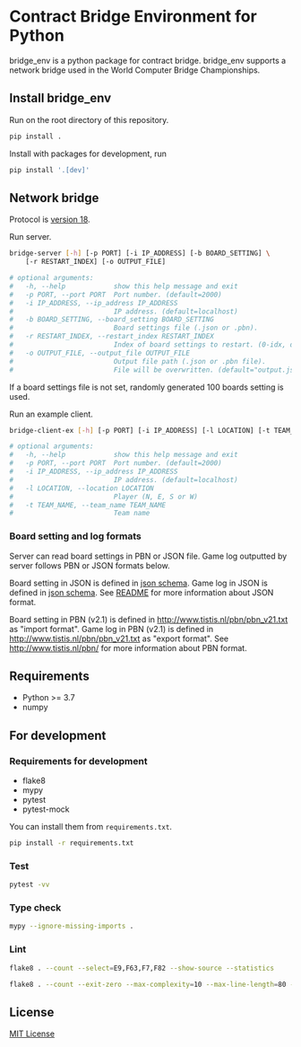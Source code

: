 # Contract Bridge Environment for Python

bridge_env is a python package for contract bridge.
bridge_env supports a network bridge used in the World Computer Bridge Championships.

## Install bridge_env

Run on the root directory of this repository.

```bash
pip install .
```

Install with packages for development, run

```bash
pip install '.[dev]'
```

## Network bridge

Protocol is [version 18](http://www.bluechipbridge.co.uk/protocol.htm).

Run server.

```bash
bridge-server [-h] [-p PORT] [-i IP_ADDRESS] [-b BOARD_SETTING] \
    [-r RESTART_INDEX] [-o OUTPUT_FILE]

# optional arguments:
#   -h, --help            show this help message and exit
#   -p PORT, --port PORT  Port number. (default=2000)
#   -i IP_ADDRESS, --ip_address IP_ADDRESS
#                         IP address. (default=localhost)
#   -b BOARD_SETTING, --board_setting BOARD_SETTING
#                         Board settings file (.json or .pbn).
#   -r RESTART_INDEX, --restart_index RESTART_INDEX
#                         Index of board settings to restart. (0-idx, default=0)
#   -o OUTPUT_FILE, --output_file OUTPUT_FILE
#                         Output file path (.json or .pbn file).
#                         File will be overwritten. (default="output.json")
```

If a board settings file is not set, randomly generated 100 boards setting is used.

Run an example client.

```bash
bridge-client-ex [-h] [-p PORT] [-i IP_ADDRESS] [-l LOCATION] [-t TEAM_NAME]

# optional arguments:
#   -h, --help            show this help message and exit
#   -p PORT, --port PORT  Port number. (default=2000)
#   -i IP_ADDRESS, --ip_address IP_ADDRESS
#                         IP address. (default=localhost)
#   -l LOCATION, --location LOCATION
#                         Player (N, E, S or W)
#   -t TEAM_NAME, --team_name TEAM_NAME
#                         Team name
```

### Board setting and log formats

Server can read board settings in PBN or JSON file.
Game log outputted by server follows PBN or JSON formats below.

Board setting in JSON is defined in
[json schema](bridge_env/data_handler/json_handler/board_setting_format.schema.json).
Game log in JSON is defined in
[json schema](bridge_env/data_handler/json_handler/log_format.schema.json).
See [README](bridge_env/data_handler/json_handler/README.md) for more information
about JSON format.

Board setting in PBN (v2.1) is defined in
<http://www.tistis.nl/pbn/pbn_v21.txt> as "import format".
Game log in PBN (v2.1) is defined in
<http://www.tistis.nl/pbn/pbn_v21.txt> as "export format".
See <http://www.tistis.nl/pbn/> for more information about PBN format.

## Requirements

- Python >= 3.7
- numpy

## For development

### Requirements for development

- flake8
- mypy
- pytest
- pytest-mock

You can install them from `requirements.txt`.

```bash
pip install -r requirements.txt
```

### Test

```bash
pytest -vv
```

### Type check

```bash
mypy --ignore-missing-imports .
```

### Lint

```bash
flake8 . --count --select=E9,F63,F7,F82 --show-source --statistics

flake8 . --count --exit-zero --max-complexity=10 --max-line-length=80 --statistics
```

## License

[MIT License](./LICENSE)
